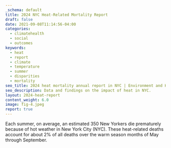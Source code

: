 ```yaml
---
_schema: default
title: 2024 NYC Heat-Related Mortality Report
draft: false
date: 2021-09-08T11:14:56-04:00
categories:
  - climatehealth
  - social
  - outcomes
keywords:
  - heat
  - report
  - climate
  - temperature
  - summer
  - disparities
  - mortality
seo_title: 2024 heat mortality annual report in NYC | Environment and Health Data Portal
seo_description: Data and findings on the impact of heat in NYC.
layout: 2024-heat-report
content_weight: 6.0
image: fig-4.jpeg
report: true
---
```


Each summer, on average, an estimated 350 New Yorkers die prematurely because of hot weather in New York City (NYC). These heat-related deaths account for about 2% of all deaths over the warm season months of May through September.